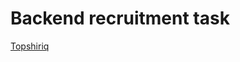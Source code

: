 # Backend recruitment task


<a href="https://github.com/javokhirbek1999/recruitment-task/blob/main/task_description.md">Topshiriq</a>